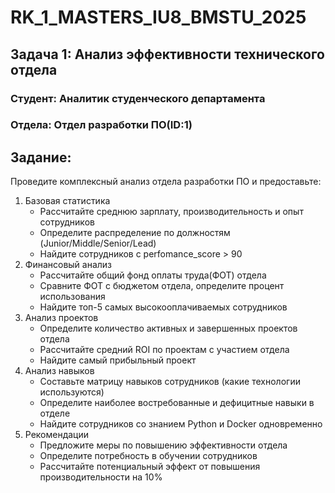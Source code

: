 # RK_1_MASTERS_IU8_BMSTU_2025

## Задача 1: Анализ эффективности технического отдела

### Студент: Аналитик студенческого департамента
### Отдела: Отдел разработки ПО(ID:1)

## Задание:
Проведите комплексный анализ отдела разработки ПО и предоставьте:

1. Базовая статистика
    * Рассчитайте среднюю зарплату, производительность и опыт сотрудников
    * Определите распределение по должностям (Junior/Middle/Senior/Lead)
    * Найдите сотрудников с perfomance_score > 90
2. Финансовый анализ
    * Рассчитайте общий фонд оплаты труда(ФОТ) отдела
    * Сравните ФОТ с бюджетом отдела, определите процент использования
    * Найдите топ-5 самых высокооплачиваемых сотрудников
3. Анализ проектов
    * Определите количество активных и завершенных проектов отдела
    * Рассчитайте средний ROI по проектам с участием отдела
    * Найдите самый прибыльный проект
4. Анализ навыков
    * Составьте матрицу навыков сотрудников (какие технологии используются)
    * Определите наиболее востребованные и дефицитные навыки в отделе
    * Найдите сотрудников со знанием Python и Docker одновременно
5. Рекомендации
    * Предложите меры по повышению эффективности отдела
    * Определите потребность в обучении сотрудников
    * Рассчитайте потенциальный эффект от повышения производительности на 10%


